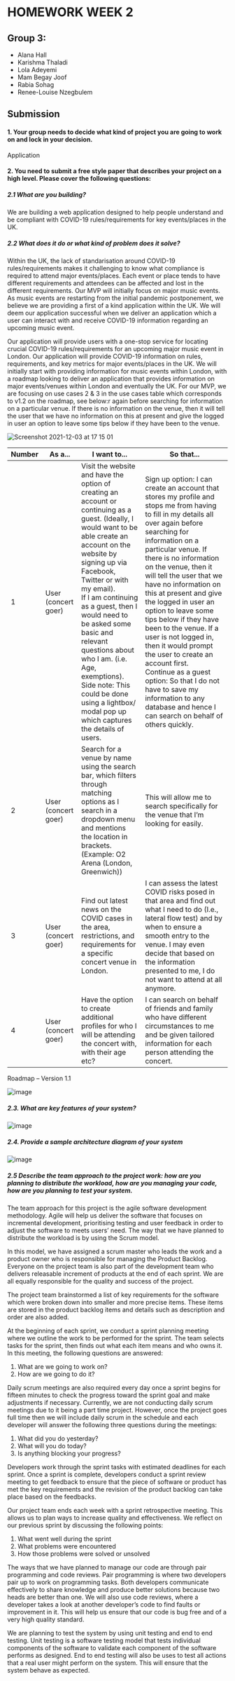 # HOMEWORK WEEK 2


## Group 3:

- Alana Hall
- Karishma Thaladi
- Lola Adeyemi
- Mam Begay Joof
- Rabia Sohag
- Renee-Louise Nzegbulem

## Submission

#### 1. Your group needs to decide what kind of project you are going to work on and lock in your decision.

Application

#### 2. You need to submit a free style paper that describes your project on a high level. Please cover the following questions:

##### 2.1 What are you building?

We are building a web application designed to help people understand and be compliant with COVID-19 rules/requirements for key events/places in the UK. 


##### 2.2 What does it do or what kind of problem does it solve?

Within the UK, the lack of standarisation around COVID-19 rules/requirements makes it challenging to know what compliance is required to attend major events/places. Each event or place tends to have different requirements and attendees can be affected and lost in the different requirements. Our MVP will initially focus on major music events. As music events are restarting from the initial pandemic postponement, we believe we are providing a first of a kind application within the UK. We will deem our application successful when we deliver an application which a user can interact with and receive COVID-19 information regarding an upcoming music event.

Our application will provide users with a one-stop service for locating crucial COVID-19 rules/requirements for an upcoming major music event in London. Our application will provide COVID-19 information on rules, requirements, and key metrics for major events/places in the UK. We will initially start with providing information for music events within London, with a roadmap looking to deliver an application that provides information on major events/venues within London and eventually the UK. For our MVP, we are focusing on use cases 2 & 3 in the use cases table which corresponds to v1.2 on the roadmap, see below:r again before searching for information on a particular venue. If there is no information on the venue, then it will tell the user that we have no information on this at present and give the logged in user an option to leave some tips below if they have been to the venue. 


![Screenshot 2021-12-03 at 17 15 01](https://user-images.githubusercontent.com/61808090/144644639-754be842-5ef7-446c-a76f-bc9e4a8c1710.png)

Number | As a... | I want to... | So that...
-------| --------| ------------ | -------------
 1 | User (concert goer) | Visit the website and have the option of creating an account or continuing as a guest. (Ideally, I would want to be able create an account on the website by signing up via Facebook, Twitter or with my email).<br />If I am continuing as a guest, then I would need to be asked some basic and relevant questions about who I am. (i.e. Age, exemptions). <br />Side note: This could be done using a lightbox/ modal pop up which captures the details of users.  | Sign up option: I can create an account that stores my profile and stops me from having to fill in my details all over again before searching for information on a particular venue. If there is no information on the venue, then it will tell the user that we have no information on this at present and give the logged in user an option to leave some tips below if they have been to the venue. If a user is not logged in, then it would prompt the user to create an account first. <br />Continue as a guest option: So that I do not have to save my information to any database and hence I can search on behalf of others quickly.
 2 | User (concert goer) | Search for a venue by name using the search bar, which filters through matching options as I search in a dropdown menu and mentions the location in brackets. (Example: O2 Arena (London, Greenwich)) | This will allow me to search specifically for the venue that I’m looking for easily. 
 3 | User (concert goer) | Find out latest news on the COVID cases in the area, restrictions, and requirements for a specific concert venue in London.  | I can assess the latest COVID risks posed in that area and find out what I need to do (I.e., lateral flow test) and by when to ensure a smooth entry to the venue. I may even decide that based on the information presented to me, I do not want to attend at all anymore.
 4 | User (concert goer) | Have the option to create additional profiles for who I will be attending the concert with, with their age etc? | I can search on behalf of friends and family who have different circumstances to me and be given tailored information for each person attending the concert.

Roadmap – Version 1.1
 
![image](https://user-images.githubusercontent.com/61808090/144643653-b35300d9-c57b-4cbc-a06c-cc02a6621a5a.png)


##### 2.3. What are key features of your system?

![image](https://user-images.githubusercontent.com/61808090/144643679-6f751c34-2404-402a-acfc-b978f7f58c42.png)

##### 2.4. Provide a sample architecture diagram of your system

![image](https://user-images.githubusercontent.com/61808090/144643744-64f4e6e9-fcff-46b2-9715-3b12a94ddfa2.png)

##### 2.5	Describe the team approach to the project work: how are you planning to distribute the workload, how are you managing your code, how are you planning to test your system.


The team approach for this project is the agile software development methodology. Agile will help us deliver the software that focuses on incremental development, prioritising testing and user feedback in order to adjust the software to meets users’ need. The way that we have planned to distribute the workload is by using the Scrum model. 


In this model, we have assigned a scrum master who leads the work and a product owner who is responsible for managing the Product Backlog. Everyone on the project team is also part of the development team who delivers releasable increment of products at the end of each sprint. We are all equally responsible for the quality and success of the project. 


The project team brainstormed a list of key requirements for the software which were broken down into smaller and more precise items. These items are stored in the product backlog items and details such as description and order are also added.


At the beginning of each sprint, we conduct a sprint planning meeting where we outline the work to be performed for the sprint. The team selects tasks for the sprint, then finds out what each item means and who owns it. In this meeting, the following questions are answered:
1.	What are we going to work on?
2.	How are we going to do it?


Daily scrum meetings are also required every day once a sprint begins for fifteen minutes to check the progress toward the sprint goal and make adjustments if necessary. Currently, we are not conducting daily scrum meetings due to it being a part time project. However, once the project goes full time then we will include daily scrum in the schedule and each developer will answer the following three questions during the meetings:
1.	What did you do yesterday?
2.	What will you do today?
3.	Is anything blocking your progress?


Developers work through the sprint tasks with estimated deadlines for each sprint. Once a sprint is complete, developers conduct a sprint review meeting to get feedback to ensure that the piece of software or product has met the key requirements and the revision of the product backlog can take place based on the feedbacks.


Our project team ends each week with a sprint retrospective meeting. This allows us to plan ways to increase quality and effectiveness. We reflect on our previous sprint by discussing the following points:
1.	What went well during the sprint
2.	What problems were encountered
3.	How those problems were solved or unsolved


The ways that we have planned to manage our code are through pair programming and code reviews. Pair programming is where two developers pair up to work on programming tasks. Both developers communicate effectively to share knowledge and produce better solutions because two heads are better than one.
We will also use code reviews, where a developer takes a look at another developer’s code to find faults or improvement in it. This will help us ensure that our code is bug free and of a very high quality standard.


We are planning to test the system by using unit testing and end to end testing. Unit testing is a software testing model that tests individual components of the software to validate each component of the software performs as designed. End to end testing will also be uses to test all actions that a real user might perform on the system. This will ensure that the system behave as expected.



